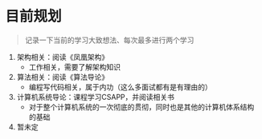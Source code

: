 # 目前规划

> 记录一下当前的学习大致想法、每次最多进行两个学习

1. 架构相关：阅读《凤凰架构》
   - 工作相关，需要了解架构知识
2. 算法相关：阅读《算法导论》
   - 编程写代码相关，属于内功（这么多面试都有是有理由的）
3. 计算机系统导论：课程学习CSAPP，并阅读相关书
   - 对于整个计算机系统的一次彻底的贯彻，同时也是其他的计算机体系结构的基础
4. 暂未定